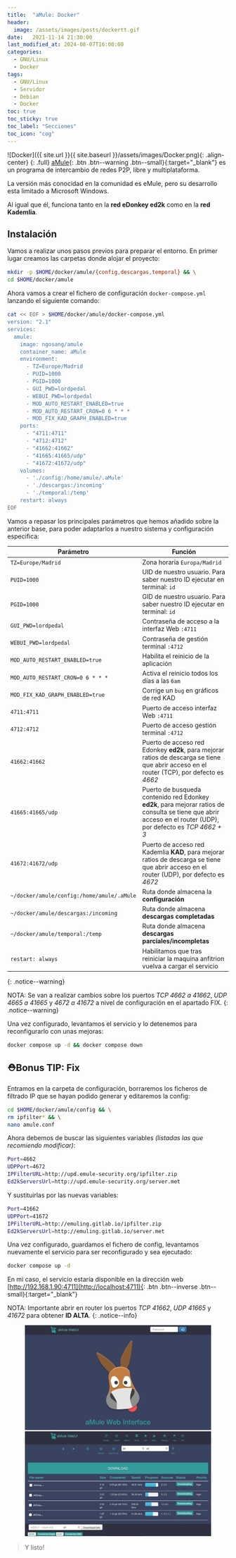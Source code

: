 ```yaml
---
title:  "aMule: Docker"
header:
  image: /assets/images/posts/dockertt.gif
date:   2021-11-14 21:30:00
last_modified_at: 2024-08-07T16:00:00
categories:
  - GNU/Linux
  - Docker
tags:
  - GNU/Linux
  - Servidor
  - Debian
  - Docker
toc: true
toc_sticky: true
toc_label: "Secciones"
toc_icon: "cog"
---
```


![Docker]({{ site.url }}{{ site.baseurl }}/assets/images/Docker.png){: .align-center}
{: .full}
[aMule](https://amule.org/){: .btn .btn--warning .btn--small}{:target="_blank"} es un programa de intercambio de redes P2P, libre y multiplataforma.

La versión más conocidad en la comunidad es eMule, pero su desarrollo esta limitado a Microsoft Windows.

Al igual que él, funciona tanto en la **red eDonkey ed2k** como en la **red Kademlia**.

## Instalación

Vamos a realizar unos pasos previos para preparar el entorno. En primer lugar creamos las carpetas donde alojar el proyecto:

```bash
mkdir -p $HOME/docker/amule/{config,descargas,temporal} && \
cd $HOME/docker/amule
```

Ahora vamos a crear el fichero de configuración `docker-compose.yml` lanzando el siguiente comando:

```bash
cat << EOF > $HOME/docker/amule/docker-compose.yml
version: "2.1"
services:
  amule:
    image: ngosang/amule
    container_name: aMule
    environment:
      - TZ=Europe/Madrid
      - PUID=1000
      - PGID=1000
      - GUI_PWD=lordpedal
      - WEBUI_PWD=lordpedal
      - MOD_AUTO_RESTART_ENABLED=true
      - MOD_AUTO_RESTART_CRON=0 6 * * *
      - MOD_FIX_KAD_GRAPH_ENABLED=true
    ports:
      - "4711:4711"
      - "4712:4712"
      - "41662:41662"
      - "41665:41665/udp"
      - "41672:41672/udp"
    volumes:
      - './config:/home/amule/.aMule'
      - './descargas:/incoming'
      - './temporal:/temp'
    restart: always
EOF
```

Vamos a repasar los principales parámetros que hemos añadido sobre la anterior base, para poder adaptarlos a nuestro sistema y configuración especifica:

| Parámetro | Función |
| ------ | ------ |
| `TZ=Europe/Madrid` | Zona horaria `Europa/Madrid` |
| `PUID=1000` | UID de nuestro usuario. Para saber nuestro ID ejecutar en terminal: `id` |
| `PGID=1000` | GID de nuestro usuario. Para saber nuestro ID ejecutar en terminal: `id` |
| `GUI_PWD=lordpedal` | Contraseña de acceso a la interfaz Web `:4711` |
| `WEBUI_PWD=lordpedal` | Contraseña de gestión terminal `:4712` |
| `MOD_AUTO_RESTART_ENABLED=true` | Habilita el reinicio de la aplicación |
| `MOD_AUTO_RESTART_CRON=0 6 * * *` | Activa el reinicio todos los días a las `6am` |
| `MOD_FIX_KAD_GRAPH_ENABLED=true` | Corrige un `bug` en gráficos de red KAD |
| `4711:4711` | Puerto de acceso interfaz Web `:4711` |
| `4712:4712` | Puerto de acceso gestión terminal `:4712` |
| `41662:41662` | Puerto de acceso red Edonkey **ed2k**, para mejorar ratios de descarga se tiene que abrir acceso en el router (TCP), por defecto es *4662* |
| `41665:41665/udp` | Puerto de busqueda contenido red Edonkey **ed2k**, para mejorar ratios de consulta se tiene que abrir acceso en el router (UDP), por defecto es *TCP 4662 + 3* |
| `41672:41672/udp` | Puerto de acceso red Kademlia **KAD**, para mejorar ratios de descarga se tiene que abrir acceso en el router (UDP), por defecto es *4672* |
| `~/docker/amule/config:/home/amule/.aMule` | Ruta donde almacena la **configuración** |
| `~/docker/amule/descargas:/incoming` | Ruta donde almacena **descargas completadas** |
| `~/docker/amule/temporal:/temp` | Ruta donde almacena **descargas parciales/incompletas** |
| `restart: always` | Habilitamos que tras reiniciar la maquina anfitrion vuelva a cargar el servicio |
{: .notice--warning}

NOTA: Se van a realizar cambios sobre los puertos  *TCP 4662 a 41662*, *UDP 4665 a 41665* y *4672 a 41672* a nivel de configuración en el apartado FIX.
{: .notice--warning}

Una vez configurado, levantamos el servicio y lo detenemos para reconfigurarlo con unas mejoras:

```bash
docker compose up -d && docker compose down
```

## ⛑️Bonus TIP: Fix

Entramos en la carpeta de configuración, borraremos los ficheros de filtrado IP que se hayan podido generar y editaremos la config:

```bash
cd $HOME/docker/amule/config && \
rm ipfilter* && \
nano amule.conf
```

Ahora debemos de buscar las siguientes variables *(listadas las que recomiendo modificar)*:

```bash
Port=4662
UDPPort=4672
IPFilterURL=http://upd.emule-security.org/ipfilter.zip
Ed2kServersUrl=http://upd.emule-security.org/server.met
```

Y sustituirlas por las nuevas variables:

```bash
Port=41662
UDPPort=41672
IPFilterURL=http://emuling.gitlab.io/ipfilter.zip
Ed2kServersUrl=http://emuling.gitlab.io/server.met
```

Una vez configurado, guardamos el fichero de config, levantamos nuevamente el servicio para ser reconfigurado y sea ejecutado:

```bash
docker compose up -d
```

En mi caso, el servicio estaría disponible en la dirección web [http://192.168.1.90:4711](http://localhost:4711){: .btn .btn--inverse .btn--small}{:target="_blank"}

NOTA: Importante abrir en router los puertos *TCP 41662*, *UDP 41665* y *41672* para obtener **ID ALTA**.
{: .notice--info}

<figure class="half">
    <a href="/assets/images/posts/amule01.jpg"><img src="/assets/images/posts/amule01.jpg"></a>
    <a href="/assets/images/posts/amule02.jpg"><img src="/assets/images/posts/amule02.jpg"></a>
</figure>

> Y listo!
